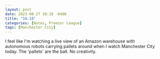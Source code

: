 ```yaml
---
layout: post
date: 2023-08-27 10:18 -0400
title: "10:18"
categories: [Notes, Premier League]
tags: [Manchester City]
---
```


I feel like I'm watching a live view of an Amazon warehouse with autonomous robots carrying pallets around when I watch Manchester City today. The 'pallets' are the ball. No creativity.


